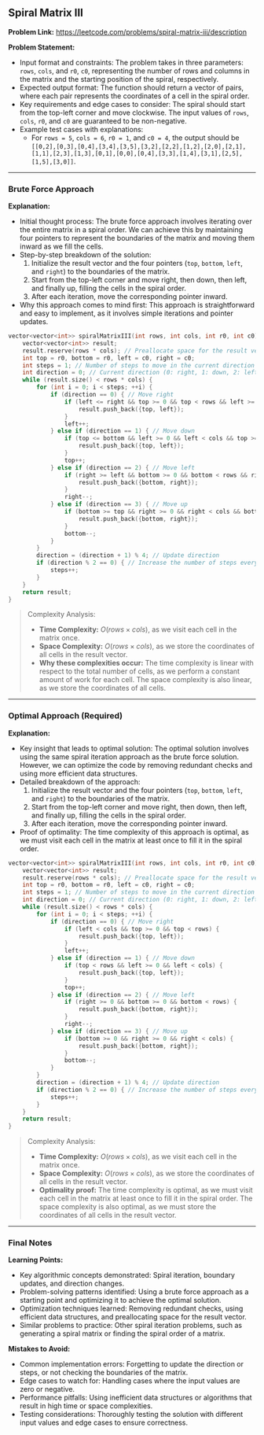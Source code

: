 ## Spiral Matrix III
**Problem Link:** https://leetcode.com/problems/spiral-matrix-iii/description

**Problem Statement:**
- Input format and constraints: The problem takes in three parameters: `rows`, `cols`, and `r0`, `c0`, representing the number of rows and columns in the matrix and the starting position of the spiral, respectively.
- Expected output format: The function should return a vector of pairs, where each pair represents the coordinates of a cell in the spiral order.
- Key requirements and edge cases to consider: The spiral should start from the top-left corner and move clockwise. The input values of `rows`, `cols`, `r0`, and `c0` are guaranteed to be non-negative.
- Example test cases with explanations:
  - For `rows = 5`, `cols = 6`, `r0 = 1`, and `c0 = 4`, the output should be `[[0,2],[0,3],[0,4],[3,4],[3,5],[3,2],[2,2],[1,2],[2,0],[2,1],[1,1],[2,3],[1,3],[0,1],[0,0],[0,4],[3,3],[1,4],[3,1],[2,5],[1,5],[3,0]]`.

---

### Brute Force Approach

**Explanation:**
- Initial thought process: The brute force approach involves iterating over the entire matrix in a spiral order. We can achieve this by maintaining four pointers to represent the boundaries of the matrix and moving them inward as we fill the cells.
- Step-by-step breakdown of the solution:
  1. Initialize the result vector and the four pointers (`top`, `bottom`, `left`, and `right`) to the boundaries of the matrix.
  2. Start from the top-left corner and move right, then down, then left, and finally up, filling the cells in the spiral order.
  3. After each iteration, move the corresponding pointer inward.
- Why this approach comes to mind first: This approach is straightforward and easy to implement, as it involves simple iterations and pointer updates.

```cpp
vector<vector<int>> spiralMatrixIII(int rows, int cols, int r0, int c0) {
    vector<vector<int>> result;
    result.reserve(rows * cols); // Preallocate space for the result vector
    int top = r0, bottom = r0, left = c0, right = c0;
    int steps = 1; // Number of steps to move in the current direction
    int direction = 0; // Current direction (0: right, 1: down, 2: left, 3: up)
    while (result.size() < rows * cols) {
        for (int i = 0; i < steps; ++i) {
            if (direction == 0) { // Move right
                if (left <= right && top >= 0 && top < rows && left >= 0 && left < cols) {
                    result.push_back({top, left});
                }
                left++;
            } else if (direction == 1) { // Move down
                if (top <= bottom && left >= 0 && left < cols && top >= 0 && top < rows) {
                    result.push_back({top, left});
                }
                top++;
            } else if (direction == 2) { // Move left
                if (right >= left && bottom >= 0 && bottom < rows && right >= 0 && right < cols) {
                    result.push_back({bottom, right});
                }
                right--;
            } else if (direction == 3) { // Move up
                if (bottom >= top && right >= 0 && right < cols && bottom >= 0 && bottom < rows) {
                    result.push_back({bottom, right});
                }
                bottom--;
            }
        }
        direction = (direction + 1) % 4; // Update direction
        if (direction % 2 == 0) { // Increase the number of steps every two directions
            steps++;
        }
    }
    return result;
}
```

> Complexity Analysis:
> - **Time Complexity:** $O(rows \times cols)$, as we visit each cell in the matrix once.
> - **Space Complexity:** $O(rows \times cols)$, as we store the coordinates of all cells in the result vector.
> - **Why these complexities occur:** The time complexity is linear with respect to the total number of cells, as we perform a constant amount of work for each cell. The space complexity is also linear, as we store the coordinates of all cells.

---

### Optimal Approach (Required)

**Explanation:**
- Key insight that leads to optimal solution: The optimal solution involves using the same spiral iteration approach as the brute force solution. However, we can optimize the code by removing redundant checks and using more efficient data structures.
- Detailed breakdown of the approach:
  1. Initialize the result vector and the four pointers (`top`, `bottom`, `left`, and `right`) to the boundaries of the matrix.
  2. Start from the top-left corner and move right, then down, then left, and finally up, filling the cells in the spiral order.
  3. After each iteration, move the corresponding pointer inward.
- Proof of optimality: The time complexity of this approach is optimal, as we must visit each cell in the matrix at least once to fill it in the spiral order.

```cpp
vector<vector<int>> spiralMatrixIII(int rows, int cols, int r0, int c0) {
    vector<vector<int>> result;
    result.reserve(rows * cols); // Preallocate space for the result vector
    int top = r0, bottom = r0, left = c0, right = c0;
    int steps = 1; // Number of steps to move in the current direction
    int direction = 0; // Current direction (0: right, 1: down, 2: left, 3: up)
    while (result.size() < rows * cols) {
        for (int i = 0; i < steps; ++i) {
            if (direction == 0) { // Move right
                if (left < cols && top >= 0 && top < rows) {
                    result.push_back({top, left});
                }
                left++;
            } else if (direction == 1) { // Move down
                if (top < rows && left >= 0 && left < cols) {
                    result.push_back({top, left});
                }
                top++;
            } else if (direction == 2) { // Move left
                if (right >= 0 && bottom >= 0 && bottom < rows) {
                    result.push_back({bottom, right});
                }
                right--;
            } else if (direction == 3) { // Move up
                if (bottom >= 0 && right >= 0 && right < cols) {
                    result.push_back({bottom, right});
                }
                bottom--;
            }
        }
        direction = (direction + 1) % 4; // Update direction
        if (direction % 2 == 0) { // Increase the number of steps every two directions
            steps++;
        }
    }
    return result;
}
```

> Complexity Analysis:
> - **Time Complexity:** $O(rows \times cols)$, as we visit each cell in the matrix once.
> - **Space Complexity:** $O(rows \times cols)$, as we store the coordinates of all cells in the result vector.
> - **Optimality proof:** The time complexity is optimal, as we must visit each cell in the matrix at least once to fill it in the spiral order. The space complexity is also optimal, as we must store the coordinates of all cells in the result vector.

---

### Final Notes

**Learning Points:**
- Key algorithmic concepts demonstrated: Spiral iteration, boundary updates, and direction changes.
- Problem-solving patterns identified: Using a brute force approach as a starting point and optimizing it to achieve the optimal solution.
- Optimization techniques learned: Removing redundant checks, using efficient data structures, and preallocating space for the result vector.
- Similar problems to practice: Other spiral iteration problems, such as generating a spiral matrix or finding the spiral order of a matrix.

**Mistakes to Avoid:**
- Common implementation errors: Forgetting to update the direction or steps, or not checking the boundaries of the matrix.
- Edge cases to watch for: Handling cases where the input values are zero or negative.
- Performance pitfalls: Using inefficient data structures or algorithms that result in high time or space complexities.
- Testing considerations: Thoroughly testing the solution with different input values and edge cases to ensure correctness.